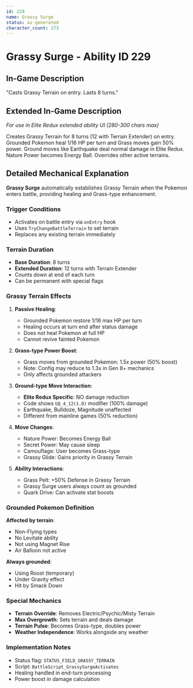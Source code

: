 ```yaml
---
id: 229
name: Grassy Surge
status: ai-generated
character_count: 273
---
```


# Grassy Surge - Ability ID 229

## In-Game Description
"Casts Grassy Terrain on entry. Lasts 8 turns."

## Extended In-Game Description
*For use in Elite Redux extended ability UI (280-300 chars max)*

Creates Grassy Terrain for 8 turns (12 with Terrain Extender) on entry. Grounded Pokemon heal 1/16 HP per turn and Grass moves gain 50% power. Ground moves like Earthquake deal normal damage in Elite Redux. Nature Power becomes Energy Ball. Overrides other active terrains.

## Detailed Mechanical Explanation
**Grassy Surge** automatically establishes Grassy Terrain when the Pokemon enters battle, providing healing and Grass-type enhancement.

### Trigger Conditions
- Activates on battle entry via `onEntry` hook
- Uses `TryChangeBattleTerrain` to set terrain
- Replaces any existing terrain immediately

### Terrain Duration
- **Base Duration**: 8 turns
- **Extended Duration**: 12 turns with Terrain Extender
- Counts down at end of each turn
- Can be permanent with special flags

### Grassy Terrain Effects
1. **Passive Healing**:
   - Grounded Pokemon restore 1/16 max HP per turn
   - Healing occurs at turn end after status damage
   - Does not heal Pokemon at full HP
   - Cannot revive fainted Pokemon

2. **Grass-type Power Boost**:
   - Grass moves from grounded Pokemon: 1.5x power (50% boost)
   - Note: Config may reduce to 1.3x in Gen 8+ mechanics
   - Only affects grounded attackers

3. **Ground-type Move Interaction**:
   - **Elite Redux Specific**: NO damage reduction
   - Code shows `UQ_4_12(1.0)` modifier (100% damage)
   - Earthquake, Bulldoze, Magnitude unaffected
   - Different from mainline games (50% reduction)

4. **Move Changes**:
   - Nature Power: Becomes Energy Ball
   - Secret Power: May cause sleep
   - Camouflage: User becomes Grass-type
   - Grassy Glide: Gains priority in Grassy Terrain

5. **Ability Interactions**:
   - Grass Pelt: +50% Defense in Grassy Terrain
   - Grassy Surge users always count as grounded
   - Quark Drive: Can activate stat boosts

### Grounded Pokemon Definition
**Affected by terrain**:
- Non-Flying types
- No Levitate ability
- Not using Magnet Rise
- Air Balloon not active

**Always grounded**:
- Using Roost (temporary)
- Under Gravity effect
- Hit by Smack Down

### Special Mechanics
- **Terrain Override**: Removes Electric/Psychic/Misty Terrain
- **Max Overgrowth**: Sets terrain and deals damage
- **Terrain Pulse**: Becomes Grass-type, doubles power
- **Weather Independence**: Works alongside any weather

### Implementation Notes
- Status flag: `STATUS_FIELD_GRASSY_TERRAIN`
- Script: `BattleScript_GrassySurgeActivates`
- Healing handled in end-turn processing
- Power boost in damage calculation
